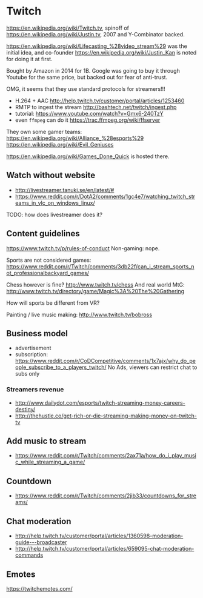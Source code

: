 # Twitch

<https://en.wikipedia.org/wiki/Twitch.tv>, spinoff of <https://en.wikipedia.org/wiki/Justin.tv>, 2007 and Y-Combinator backed.

<https://en.wikipedia.org/wiki/Lifecasting_%28video_stream%29> was the initial idea, and co-founder <https://en.wikipedia.org/wiki/Justin_Kan> is noted for doing it at first.

Bought by Amazon in 2014 for 1B. Google was going to buy it through Youtube for the same price, but backed out for fear of anti-trust.

OMG, it seems that they use standard protocols for streamers!!!

- H.264 + AAC <http://help.twitch.tv/customer/portal/articles/1253460>
- RMTP to ingest the stream <http://bashtech.net/twitch/ingest.php>
- tutorial: <https://www.youtube.com/watch?v=Gmx6-240TzY>
- even `ffmpeg` can do it <https://trac.ffmpeg.org/wiki/ffserver>

They own some gamer teams: <https://en.wikipedia.org/wiki/Alliance_%28esports%29> <https://en.wikipedia.org/wiki/Evil_Geniuses>

<https://en.wikipedia.org/wiki/Games_Done_Quick> is hosted there.

## Watch without website

- <http://livestreamer.tanuki.se/en/latest/#>
- <https://www.reddit.com/r/DotA2/comments/1gc4e7/watching_twitch_streams_in_vlc_on_windows_linux/>

TODO: how does livestreamer does it?

## Content guidelines

<https://www.twitch.tv/p/rules-of-conduct> Non-gaming: nope.

Sports are not considered games: <https://www.reddit.com/r/Twitch/comments/3db22f/can_i_stream_sports_not_professionalbackyard_games/>

Chess however is fine? <http://www.twitch.tv/chess> And real world MtG: <http://www.twitch.tv/directory/game/Magic%3A%20The%20Gathering>

How will sports be different from VR?

Painting / live music making: <http://www.twitch.tv/bobross>

## Business model

- advertisement
- subscription: https://www.reddit.com/r/CoDCompetitive/comments/1x7ajx/why_do_people_subscribe_to_a_players_twitch/ No Ads, viewers can restrict chat to subs only

### Streamers revenue

- <http://www.dailydot.com/esports/twitch-streaming-money-careers-destiny/>
- <http://thehustle.co/get-rich-or-die-streaming-making-money-on-twitch-tv>

## Add music to stream

- <https://www.reddit.com/r/Twitch/comments/2ax71a/how_do_i_play_music_while_streaming_a_game/>

## Countdown

- <https://www.reddit.com/r/Twitch/comments/2jib33/countdowns_for_streams/>

## Chat moderation

- <http://help.twitch.tv/customer/portal/articles/1360598-moderation-guide---broadcaster>
- <http://help.twitch.tv/customer/portal/articles/659095-chat-moderation-commands>

## Emotes

<https://twitchemotes.com/>
